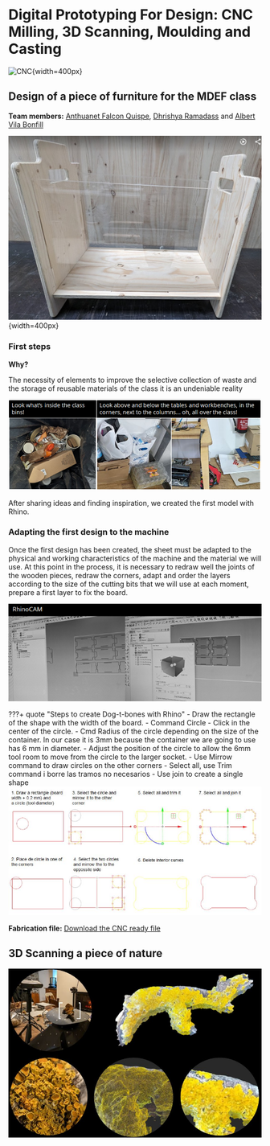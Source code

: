 # **Digital Prototyping For Design: CNC Milling, 3D Scanning, Moulding and Casting**

![CNC](../../images/T3_DP4D_M3_CNC-2.gif){width=400px}

## Design of a piece of furniture for the MDEF class

**Team members:**
[Anthuanet Falcon Quispe](https://anthuanetf.github.io/MDEF/),
[Dhrishya Ramadass](https://dhrishyaramadass.github.io/mdefwebsite/) and
[Albert Vila Bonfill](https://avilabon.github.io/MDEF_Albert/)

![CNC_stackableBox](../../images/T2_DPFD_M3_CNC-Laser_stackableBoxes2.jpg){width=400px}


### First steps

**Why?**

The necessity of elements to improve the selective collection of waste and the storage of reusable materials of the class it is an undeniable reality 

![What do you thing?](../../images/T2_DP4D_M3_Necessity.PNG)

After sharing ideas and finding inspiration, we created the first model with Rhino.

### Adapting the first design to the machine

Once the first design has been created, the sheet must be adapted to the physical and working characteristics of the machine and the material we will use. At this point in the process, it is necessary to redraw well the joints of the wooden pieces, redraw the corners, adapt and order the layers according to the size of the cutting bits that we will use at each moment, prepare a first layer to fix the board.

![RhinoCAM preparation](../../images/T2_DP4D_M3_RhinoCAM.PNG)


???+ quote "Steps to create Dog-t-bones with Rhino"
    - Draw the rectangle of the shape with the width of the board.
    - Command Circle
    - Click in the center of the circle.
    - Cmd Radius of the circle depending on the size of the container. In our case it is 3mm because the container we are going to use has 6 mm in diameter.
    - Adjust the position of the circle to allow the 6mm tool room to move from the circle to the larger socket.
    - Use Mirrow command to draw circles on the other corners
    - Select all, use Trim command i borre las tramos no necesarios
    - Use join to create a single shape
    ![T-bones with Rhino](../../images/T2_DP4D_Mod3_Rhino.JPG)

**Fabrication file:** [Download the CNC ready file](../../files/Stackable_modular_boxes_CAMmod3.3dm)




## 3D Scanning a piece of nature
![Lichen 3D scanning](../../images/T2_RT_Xanthoria3DScan.JPG)